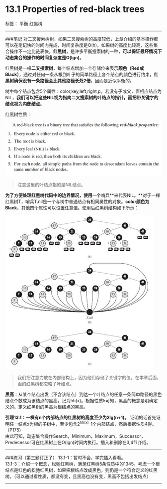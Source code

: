 # 13.1 Properties of red-black trees

标签： 平衡 红黑树

---
###笔记
对二叉搜索树树，如果二叉搜索树的高度较低，上章介绍的基本操作都可以在笔记快的时间内完成，时间复杂度是O(h)。如果树的高度比较高，这些集合操作不一定比链表快。**红黑树**，是许多平衡搜索树的一种，**可以保证最坏情况下动态集合的操作的时间复杂度是O(lgn)**。

红黑树是一棵**二叉搜索树**，每个结点增加一个存储位来表示**颜色（Red或Black）**，通过对任何一条从根到叶子的简单路径上各个结点的颜色进行约束，**红黑树确保没有一条路径会比其他路径长处2倍**，因而是近似平衡的。

树中每个结点包含5个属性：color,key,left,right,p。若没有子或父，置相应结点为NIL，**我们可以把这些NIL视为指向二叉搜索树的叶结点的指针，而把带关键字的结点视为内部结点**。

红黑树性质：

![红黑树的性质](../pictures/13.1-1.jpg)

> 注意这里的叶结点指的是NIL结点。

**为了方便处理红黑树代码中的边界情况，使用一个**哨兵**来代表NIL。**对于一棵红黑树T，哨兵T.nil是一个与树中普通结点有相同属性的对象。**color颜色为Black**，其他四个属性可以设置任意值。使用后红黑树结构如下所示：

![使用哨兵后的红黑树](../pictures/13.1-2.jpg)

> 我们把注意力放在内部结构上，因为他们存储了关键字的值。在本章后面，画的红黑树都忽略了叶结点。

**黑高**：从某个结点出发（不含该结点）到达一个叶结点的任意一条简单路径的黑色结点个数成为该结点的黑高，记为hh(x)。根据性质5可知，黑高的概念是明确定义的。定义红黑树的黑高为根结点的黑高。

**引理13.1：一棵有n个内部结点的红黑树的高度至少为2lg(n+1)。**
证明的话首先证明任一结点x为根的子树中，至少包含2<sup>hh(x)</sup>-1个内部结点，然后根据性质4得。（P175）  
由此可知，动态集合操作Search，Minimum，Maximum，Successor，Predecessor可在红黑树上在O(lgn)时间内执行。插入和删除在3,4节介绍。

---
###练习（第三题订正了）
13.1-1：暂时不会，学完插入看看。  
13.1-3：介绍一个概念，松弛红黑树，满足红黑树5条性质中的1345。考虑一个根结点是红色的松弛红黑树，如果把根结点改成黑色，则仍是一个符合定义的红黑树。（可以通过看性质，都没有变，且黑高也没有变，黑高不包括出发结点）  

---


[1]: https://github.com/wj1066/pictures/blob/master/CLRS/13.1-1.jpg
[2]: https://github.com/wj1066/pictures/blob/master/CLRS/13.1-2.jpg